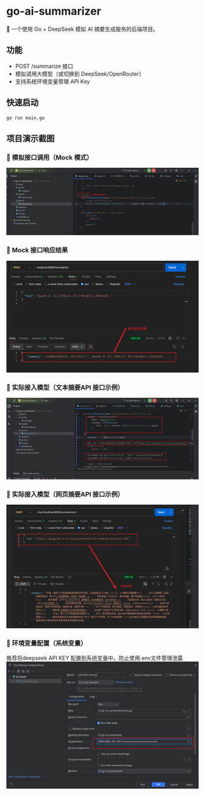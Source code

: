 # go-ai-summarizer

🧠 一个使用 Go + DeepSeek 模拟 AI 摘要生成服务的后端项目。

## 功能

- POST /summarize 接口
- 模拟调用大模型（或切换到 DeepSeek/OpenRouter）
- 支持系统环境变量管理 API Key

## 快速启动

```bash
go run main.go
```



## 项目演示截图



### 🔧 模拟接口调用（Mock 模式）

![模拟 POST 请求截图](./assets/mock.png)

### 📄 Mock 接口响应结果

![Mock 响应](./assets/mockpost.png)

### 🚀 实际接入模型（文本摘要API 接口示例）

![真实模型调用](./assets/realapi.png)

### 🚀 实际接入模型（网页摘要API 接口示例）

![网页模型调用](./assets/webfetchcall.png)

### 🔐 环境变量配置（系统变量）
推荐将deepseek API KEY 配置到系统变量中，防止使用.env文件管理泄露
![系统变量设置截图](./assets/keyvariable.png)
